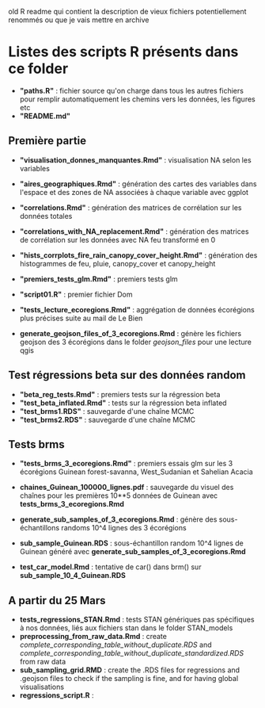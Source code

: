 old R readme qui contient la description de vieux fichiers potentiellement renommés ou que je vais mettre en archive

# Listes des scripts R présents dans ce folder 
                     
- **"paths.R"** : fichier source qu'on charge dans tous les autres fichiers pour remplir automatiquement les chemins vers les données, les figures etc
- **"README.md"**     

## Première partie
- **"visualisation_donnes_manquantes.Rmd"** : visualisation NA selon les variables

 - **"aires_geographiques.Rmd"** : génération des cartes des variables dans l'espace et des zones de NA associées à chaque variable avec ggplot                     
- **"correlations.Rmd"** : génération des matrices de corrélation sur les données totales               
- **"correlations_with_NA_replacement.Rmd"** : génération des matrices de corrélation sur les données avec NA feu transformé en 0
- **"hists_corrplots_fire_rain_canopy_cover_height.Rmd"** : génération des histogrammes de feu, pluie, canopy_cover et canopy_height
- **"premiers_tests_glm.Rmd"** : premiers tests glm 
- **"script01.R"** : premier fichier Dom                                  
- **"tests_lecture_ecoregions.Rmd"** : aggrégation de données écorégions plus précises suite au mail de Le Bien                
- **generate_geojson_files_of_3_ecoregions.Rmd** : génère les fichiers geojson des 3 écorégions dans le folder *geojson_files* pour une lecture qgis       

## Test régressions beta sur des données random

- **"beta_reg_tests.Rmd"** : premiers tests sur la régression beta                               
- **"test_beta_inflated.Rmd"** : tests sur la régression beta inflated   
- **"test_brms1.RDS"** : sauvegarde d'une chaîne MCMC                                
- **"test_brms2.RDS"** : sauvegarde d'une chaîne MCMC     

## Tests brms

- **"tests_brms_3_ecoregions.Rmd"** : premiers essais glm sur les 3 écorégions Guinean forest-savanna, West_Sudanian et Sahelian Acacia   
- **chaines_Guinean_100000_lignes.pdf** : sauvegarde du visuel des chaînes pour les premières 10**5 données de Guinean avec **tests_brms_3_ecoregions.Rmd**          

- **generate_sub_samples_of_3_ecoregions.Rmd** : génère des sous-échantillons randoms 10^4 lignes des 3 écorégions
- **sub_sample_Guinean.RDS** : sous-échantillon random 10^4 lignes de Guinean généré avec **generate_sub_samples_of_3_ecoregions.Rmd**
- **test_car_model.Rmd** : tentative de car() dans brm() sur **sub_sample_10_4_Guinean.RDS**

## A partir du 25 Mars

- **tests_regressions_STAN.Rmd** : tests STAN génériques pas spécifiques à nos données, liés aux fichiers stan dans le folder STAN_models
- **preprocessing_from_raw_data.Rmd** : create *complete_corresponding_table_without_duplicate.RDS* and *complete_corresponding_table_without_duplicate_standardized.RDS* from raw data
- **sub_sampling_grid.RMD** : create the .RDS files for regressions and .geojson files to check if the sampling is fine, and for having global visualisations
- **regressions_script.R** : 